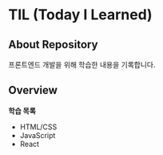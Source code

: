 # TIL (Today I Learned)

## About Repository

프론트엔드 개발을 위해 학습한 내용을 기록합니다.

## Overview

**학습 목록**

- HTML/CSS
- JavaScript
- React
